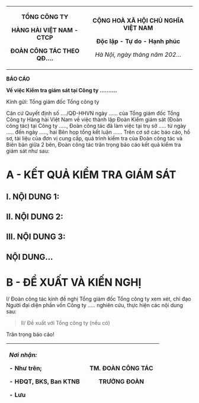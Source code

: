 <table>
<colgroup>
<col style="width: 41%" />
<col style="width: 58%" />
</colgroup>
<tbody>
<tr>
<td style="text-align: center;"><p><strong>TỔNG CÔNG TY</strong></p>
<p><strong>HÀNG HẢI VIỆT NAM - CTCP</strong></p>
<p><strong>ĐOÀN CÔNG TÁC THEO QĐ….</strong></p></td>
<td style="text-align: center;"><p><strong>CỘNG HOÀ XÃ HỘI CHỦ NGHĨA
VIỆT NAM</strong></p>
<p><strong>Độc lập - Tự do - Hạnh phúc</strong></p>
<p><em>Hà Nội, ngày tháng năm 202…</em></p></td>
</tr>
</tbody>
</table>

**BÁO CÁO**

**Về việc Kiểm tra giám sát tại Công ty ……….**

Kính gửi: Tổng giám đốc Tổng công ty

Căn cứ Quyết định số …./QĐ-HHVN ngày …… của Tổng giám đốc Tổng Công ty
Hàng hải Việt Nam về việc thành lập Đoàn Kiểm giám sát (Đoàn công tác)
tại Công ty ….., Đoàn công tác đã làm việc tại trụ sở ….. từ ngày …..
đến ngày ….., hai Bên họp tổng kết luận …... Trên cơ sở các báo cáo, hồ
sơ, tài liệu của đơn vị cung cấp, quá trình kiểm tra của Đoàn công tác
và Biên bản giữa 2 bên, Đoàn công tác trân trọng báo cáo kết quả kiểm
tra giám sát như sau:

# A - KẾT QUẢ KIỂM TRA GIÁM SÁT

## I. NỘI DUNG 1: 

## 

## II. NỘI DUNG 2: 

## 

## III. NỘI DUNG 3: 

## 

## NỘI DUNG…

# 

# B - ĐỀ XUẤT VÀ KIẾN NGHỊ

I/ Đoàn công tác kính đề nghị Tổng giám đốc Tổng công ty xem xét, chỉ
đạo Người đại diện phần vốn Công ty ….. nghiên cứu, thực hiện các nội
dung sau:

> II/ Đề xuất với Tổng công ty (nếu có)

Trân trọng báo cáo!

<table>
<colgroup>
<col style="width: 50%" />
<col style="width: 49%" />
</colgroup>
<thead>
<tr>
<th style="text-align: left;"><p><em><strong>Nơi nhận:</strong></em></p>
<p><em>-</em> Như trên;</p>
<p>- HĐQT, BKS, Ban KTNB</p>
<p>- Lưu</p></th>
<th style="text-align: center;"><p><strong>TM. ĐOÀN CÔNG
TÁC</strong></p>
<p><strong>TRƯỞNG ĐOÀN</strong></p></th>
</tr>
</thead>
<tbody>
</tbody>
</table>
